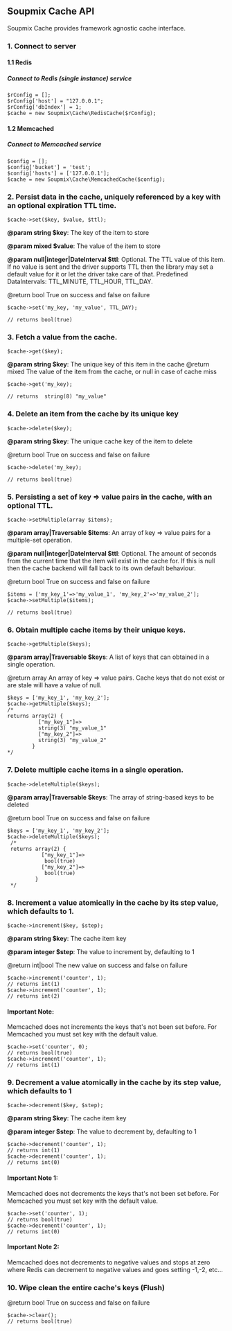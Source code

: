 ## Soupmix Cache API

Soupmix Cache provides framework agnostic cache interface. 

### 1. Connect to server

#### 1.1 Redis

##### Connect to Redis (single instance) service 

```
$rConfig = [];
$rConfig['host'] = "127.0.0.1";
$rConfig['dbIndex'] = 1;
$cache = new Soupmix\Cache\RedisCache($rConfig);
```



#### 1.2 Memcached

##### Connect to Memcached service

```
$config = [];
$config['bucket'] = 'test';
$config['hosts'] = ['127.0.0.1'];
$cache = new Soupmix\Cache\MemcachedCache($config);
```


### 2. Persist data in the cache, uniquely referenced by a key with an optional expiration TTL time.

```
$cache->set($key, $value, $ttl);
```

**@param string $key**: The key of the item to store

**@param mixed $value**: The value of the item to store

**@param null|integer|DateInterval $ttl**: Optional. The TTL value of this item. If no value is sent and the driver supports TTL then the library may set a default value for it or let the driver take care of that. Predefined DataIntervals: TTL_MINUTE, TTL_HOUR, TTL_DAY.

@return bool True on success and false on failure


```
$cache->set('my_key, 'my_value', TTL_DAY);

// returns bool(true)
```

### 3. Fetch a value from the cache.

```
$cache->get($key);
```

**@param string $key**: The unique key of this item in the cache
@return mixed The value of the item from the cache, or null in case of cache miss

```
$cache->get('my_key);

// returns  string(8) "my_value"
```

### 4. Delete an item from the cache by its unique key

```
$cache->delete($key);
```

**@param string $key**: The unique cache key of the item to delete

@return bool True on success and false on failure

```
$cache->delete('my_key);

// returns bool(true)
```

### 5. Persisting a set of key => value pairs in the cache, with an optional TTL.

```
$cache->setMultiple(array $items);
```

**@param array|Traversable $items**: An array of key => value pairs for a multiple-set operation.

**@param null|integer|DateInterval $ttl**: Optional. The amount of seconds from the current time that the item will exist in the cache for. If this is null then the cache backend will fall back to its own default behaviour.

@return bool True on success and false on failure
```
$items = ['my_key_1'=>'my_value_1', 'my_key_2'=>'my_value_2'];
$cache->setMultiple($items);

// returns bool(true)
```

### 6. Obtain multiple cache items by their unique keys.

```
$cache->getMultiple($keys);
```

**@param array|Traversable $keys**: A list of keys that can obtained in a single operation.

@return array An array of key => value pairs. Cache keys that do not exist or are stale will have a value of null.

```
$keys = ['my_key_1', 'my_key_2'];
$cache->getMultiple($keys);
/*
returns array(2) {
          ["my_key_1"]=>
          string(3) "my_value_1"
          ["my_key_2"]=>
          string(3) "my_value_2"
        }
*/
```

### 7. Delete multiple cache items in a single operation.

```
$cache->deleteMultiple($keys);
```

**@param array|Traversable $keys**: The array of string-based keys to be deleted

@return bool True on success and false on failure

```
$keys = ['my_key_1', 'my_key_2'];
$cache->deleteMultiple($keys);
 /*
 returns array(2) {
           ["my_key_1"]=>
            bool(true)
           ["my_key_2"]=>
            bool(true)
         }
 */
```

### 8. Increment a value atomically in the cache by its step value, which defaults to 1.
```
$cache->increment($key, $step);
```
**@param string  $key**: The cache item key

**@param integer $step**: The value to increment by, defaulting to 1

@return int|bool The new value on success and false on failure

```
$cache->increment('counter', 1);
// returns int(1)
$cache->increment('counter', 1);
// returns int(2)
```

#### Important Note:

Memcached does not increments the keys that's not been set before. For Memcached you must set key with the default value.

```
$cache->set('counter', 0);
// returns bool(true)
$cache->increment('counter', 1);
// returns int(1)
```

    
### 9. Decrement a value atomically in the cache by its step value, which defaults to 1

```
$cache->decrement($key, $step);
```

**@param string  $key**:  The cache item key

**@param integer $step**: The value to decrement by, defaulting to 1
```
$cache->decrement('counter', 1);
// returns int(1)
$cache->decrement('counter', 1);
// returns int(0)
```

#### Important Note 1:

Memcached does not decrements the keys that's not been set before. For Memcached you must set key with the default value.

```
$cache->set('counter', 1);
// returns bool(true)
$cache->decrement('counter', 1);
// returns int(0)
```

#### Important Note 2:

Memcached does not decrements to negative values and stops at zero where Redis can decrement to negative values and goes setting -1,-2, etc...
    
### 10. Wipe clean the entire cache's keys (Flush)

@return bool True on success and false on failure

```
$cache->clear();
// returns bool(true)
```